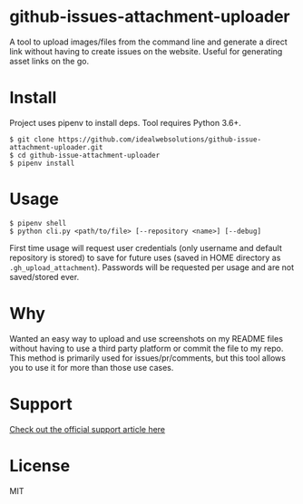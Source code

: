 # github-issues-attachment-uploader
A tool to upload images/files from the command line and generate a direct link without having to create issues on the website. Useful for generating asset links on the go.

# Install
Project uses pipenv to install deps. Tool requires Python 3.6+.

    $ git clone https://github.com/idealwebsolutions/github-issue-attachment-uploader.git
    $ cd github-issue-attachment-uploader
    $ pipenv install

# Usage

    $ pipenv shell
    $ python cli.py <path/to/file> [--repository <name>] [--debug]

First time usage will request user credentials (only username and default repository is stored) to save for future uses (saved in HOME directory as `.gh_upload_attachment`). Passwords will be requested per usage and are not saved/stored ever.

# Why
Wanted an easy way to upload and use screenshots on my README files without having to use a third party platform or commit the file to my repo. This method is primarily used for issues/pr/comments, but this tool allows you to use it for more than those use cases.

# Support
[Check out the official support article here](https://help.github.com/articles/file-attachments-on-issues-and-pull-requests)

# License
MIT
